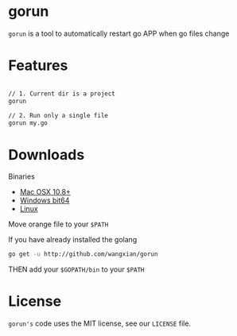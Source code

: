 gorun
=====

`gorun` is a tool to automatically restart go APP when go files change

# Features

```sh

// 1. Current dir is a project
gorun

// 2. Run only a single file
gorun my.go

```

# Downloads

Binaries

- [Mac OSX 10.8+](#)
- [Windows bit64](#)
- [Linux](#)

Move orange file to your `$PATH`

If you have already installed the golang

```sh
go get -u http://github.com/wangxian/gorun
```

THEN add your `$GOPATH/bin` to your `$PATH`

# License

`gorun's` code uses the MIT license, see our `LICENSE` file.